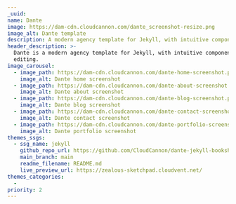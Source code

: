 ```yaml
---
_uuid:
name: Dante
image: https://dam-cdn.cloudcannon.com/dante_screenshot-resize.png
image_alt: Dante template
description: A modern agency template for Jekyll, with intuitive component-based editing.
header_description: >-
  Dante is a modern agency template for Jekyll, with intuitive component-based
  editing.
image_carousel:
  - image_path: https://dam-cdn.cloudcannon.com/dante-home-screenshot.png
    image_alt: Dante home screenshot
  - image_path: https://dam-cdn.cloudcannon.com/dante-about-screenshot.png.png
    image_alt: Dante about screenshot
  - image_path: https://dam-cdn.cloudcannon.com/dante-blog-screenshot.png.png
    image_alt: Dante blog screenshot
  - image_path: https://dam-cdn.cloudcannon.com/dante-contact-screenshot.png.png
    image_alt: Dante contact screenshot
  - image_path: https://dam-cdn.cloudcannon.com/dante-portfolio-screenshot.png.png
    image_alt: Dante portfolio screenshot
themes_ssgs:
  - ssg_name: jekyll
    github_repo_url: https://github.com/CloudCannon/dante-jekyll-bookshop-template
    main_branch: main
    readme_filename: README.md
    live_preview_url: https://zealous-sketchpad.cloudvent.net/
themes_categories:
  -
priority: 2
---
```


